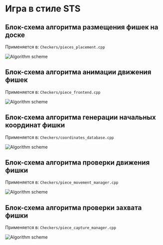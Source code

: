 # Игра в стиле STS

## Блок-схема алгоритма размещения фишек на доске

Применяется в: `Checkers/pieces_placement.cpp`

![Algorithm scheme](schemes/1-1.png)

## Блок-схема алгоритма анимации движения фишек

Применяется в: `Checkers/piece_frontend.cpp`

![Algorithm scheme](schemes/2-1.png)

## Блок-схема алгоритма генерации начальных координат фишки

Применяется в: `Checkers/coordinates_database.cpp`

![Algorithm scheme](schemes/3-1.png)

## Блок-схема алгоритма проверки движения фишки

Применяется в: `Checkers/piece_movement_manager.cpp`

![Algorithm scheme](schemes/4-1.png)

## Блок-схема алгоритма проверки захвата фишки

Применяется в: `Checkers/piece_capture_manager.cpp`

![Algorithm scheme](schemes/5-1.png)
